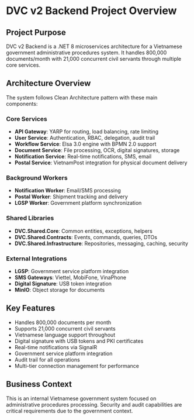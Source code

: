 # DVC v2 Backend Project Overview

## Project Purpose
DVC v2 Backend is a .NET 8 microservices architecture for a Vietnamese government administrative procedures system. It handles 800,000 documents/month with 21,000 concurrent civil servants through multiple core services.

## Architecture Overview
The system follows Clean Architecture pattern with these main components:

### Core Services
- **API Gateway**: YARP for routing, load balancing, rate limiting
- **User Service**: Authentication, RBAC, delegation, audit trail
- **Workflow Service**: Elsa 3.0 engine with BPMN 2.0 support  
- **Document Service**: File processing, OCR, digital signatures, storage
- **Notification Service**: Real-time notifications, SMS, email
- **Postal Service**: VietnamPost integration for physical document delivery

### Background Workers
- **Notification Worker**: Email/SMS processing
- **Postal Worker**: Shipment tracking and delivery  
- **LGSP Worker**: Government platform synchronization

### Shared Libraries
- **DVC.Shared.Core**: Common entities, exceptions, helpers
- **DVC.Shared.Contracts**: Events, commands, queries, DTOs
- **DVC.Shared.Infrastructure**: Repositories, messaging, caching, security

### External Integrations
- **LGSP**: Government service platform integration
- **SMS Gateways**: Viettel, MobiFone, VinaPhone
- **Digital Signature**: USB token integration
- **MinIO**: Object storage for documents

## Key Features
- Handles 800,000 documents per month
- Supports 21,000 concurrent civil servants
- Vietnamese language support throughout
- Digital signature with USB tokens and PKI certificates
- Real-time notifications via SignalR
- Government service platform integration
- Audit trail for all operations
- Multi-tier connection management for performance

## Business Context
This is an internal Vietnamese government system focused on administrative procedures processing. Security and audit capabilities are critical requirements due to the government context.